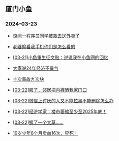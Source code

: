 ## 厦门小鱼 
### 2024-03-23

+ [惊闻一程序员同学被裁去送外卖了](http://bbs.xmfish.com/read-htm-tid-18164095.html)

+ [老婆偷看我手机你们是怎么看的](http://bbs.xmfish.com/read-htm-tid-18164085.html)

+ [[03-21]小鱼重生征文贴：说说我在小鱼网的回忆](http://bbs.xmfish.com/read-htm-tid-18164080.html)

+ [大家说24年经济不景气](http://bbs.xmfish.com/read-htm-tid-18164199.html)

+ [十次事故九次块](http://bbs.xmfish.com/read-htm-tid-18164224.html)

+ [[03-22]服了，邻居把内裤晒我家门口](http://bbs.xmfish.com/read-htm-tid-18164328.html)

+ [[03-22]微信上讨厌的人又不能拉黑不能删除怎么办](http://bbs.xmfish.com/read-htm-tid-18164152.html)

+ [[03-22]经济学家：楼市萎缩至少至2025年底！](http://bbs.xmfish.com/read-htm-tid-18164242.html)

+ [[03-22]握了一个大草……](http://bbs.xmfish.com/read-htm-tid-18164260.html)

+ [19岁少年8个月卖血16次，猝死！](http://bbs.xmfish.com/read-htm-tid-18164220.html)

